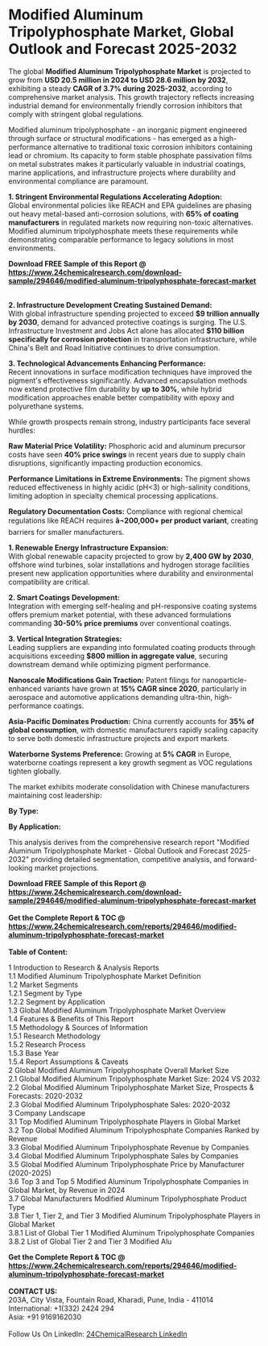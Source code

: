 <h1>Modified Aluminum Tripolyphosphate Market, Global Outlook and Forecast 2025-2032</h1><p>The global <strong>Modified Aluminum Tripolyphosphate Market</strong> is projected to grow from <strong>USD 20.5 million in 2024 to USD 28.6 million by 2032</strong>, exhibiting a steady <strong>CAGR of 3.7% during 2025-2032</strong>, according to comprehensive market analysis. This growth trajectory reflects increasing industrial demand for environmentally friendly corrosion inhibitors that comply with stringent global regulations.</p><p>Modified aluminum tripolyphosphate - an inorganic pigment engineered through surface or structural modifications - has emerged as a high-performance alternative to traditional toxic corrosion inhibitors containing lead or chromium. Its capacity to form stable phosphate passivation films on metal substrates makes it particularly valuable in industrial coatings, marine applications, and infrastructure projects where durability and environmental compliance are paramount.</p><p><strong>1. Stringent Environmental Regulations Accelerating Adoption:</strong><br>
Global environmental policies like REACH and EPA guidelines are phasing out heavy metal-based anti-corrosion solutions, with <strong>65% of coating manufacturers</strong> in regulated markets now requiring non-toxic alternatives. Modified aluminum tripolyphosphate meets these requirements while demonstrating comparable performance to legacy solutions in most environments.</p><div><b>Download FREE Sample of this Report @ 
            <a href="https://www.24chemicalresearch.com/download-sample/294646/modified-aluminum-tripolyphosphate-forecast-market">
            https://www.24chemicalresearch.com/download-sample/294646/modified-aluminum-tripolyphosphate-forecast-market</a></b></div><br><p><strong>2. Infrastructure Development Creating Sustained Demand:</strong><br>
With global infrastructure spending projected to exceed <strong>$9 trillion annually by 2030</strong>, demand for advanced protective coatings is surging. The U.S. Infrastructure Investment and Jobs Act alone has allocated <strong>$110 billion specifically for corrosion protection</strong> in transportation infrastructure, while China's Belt and Road Initiative continues to drive consumption.</p><p><strong>3. Technological Advancements Enhancing Performance:</strong><br>
Recent innovations in surface modification techniques have improved the pigment's effectiveness significantly. Advanced encapsulation methods now extend protective film durability by <strong>up to 30%</strong>, while hybrid modification approaches enable better compatibility with epoxy and polyurethane systems.</p><p>While growth prospects remain strong, industry participants face several hurdles:</p><p><strong>Raw Material Price Volatility:</strong> Phosphoric acid and aluminum precursor costs have seen <strong>40% price swings</strong> in recent years due to supply chain disruptions, significantly impacting production economics.</p><p><strong>Performance Limitations in Extreme Environments:</strong> The pigment shows reduced effectiveness in highly acidic (pH&lt;3) or high-salinity conditions, limiting adoption in specialty chemical processing applications.</p><p><strong>Regulatory Documentation Costs:</strong> Compliance with regional chemical regulations like REACH requires <strong>â¬200,000+ per product variant</strong>, creating barriers for smaller manufacturers.</p><p><strong>1. Renewable Energy Infrastructure Expansion:</strong><br>
With global renewable capacity projected to grow by <strong>2,400 GW by 2030</strong>, offshore wind turbines, solar installations and hydrogen storage facilities present new application opportunities where durability and environmental compatibility are critical.</p><p><strong>2. Smart Coatings Development:</strong><br>
Integration with emerging self-healing and pH-responsive coating systems offers premium market potential, with these advanced formulations commanding <strong>30-50% price premiums</strong> over conventional coatings.</p><p><strong>3. Vertical Integration Strategies:</strong><br>
Leading suppliers are expanding into formulated coating products through acquisitions exceeding <strong>$800 million in aggregate value</strong>, securing downstream demand while optimizing pigment performance.</p><p><strong>Nanoscale Modifications Gain Traction:</strong> Patent filings for nanoparticle-enhanced variants have grown at <strong>15% CAGR since 2020</strong>, particularly in aerospace and automotive applications demanding ultra-thin, high-performance coatings.</p><p><strong>Asia-Pacific Dominates Production:</strong> China currently accounts for <strong>35% of global consumption</strong>, with domestic manufacturers rapidly scaling capacity to serve both domestic infrastructure projects and export markets.</p><p><strong>Waterborne Systems Preference:</strong> Growing at <strong>5% CAGR</strong> in Europe, waterborne coatings represent a key growth segment as VOC regulations tighten globally.</p><p>The market exhibits moderate consolidation with Chinese manufacturers maintaining cost leadership:</p><p><strong>By Type:</strong></p><p><strong>By Application:</strong></p><p>This analysis derives from the comprehensive research report "Modified Aluminum Tripolyphosphate Market - Global Outlook and Forecast 2025-2032" providing detailed segmentation, competitive analysis, and forward-looking market projections.</p><div><b>Download FREE Sample of this Report @ 
            <a href="https://www.24chemicalresearch.com/download-sample/294646/modified-aluminum-tripolyphosphate-forecast-market">
            https://www.24chemicalresearch.com/download-sample/294646/modified-aluminum-tripolyphosphate-forecast-market</a></b></div><br><div><b>Get the Complete Report & TOC @ 
            <a href="https://www.24chemicalresearch.com/reports/294646/modified-aluminum-tripolyphosphate-forecast-market">
            https://www.24chemicalresearch.com/reports/294646/modified-aluminum-tripolyphosphate-forecast-market</a></b></div><br>
            <b>Table of Content:</b><p>1 Introduction to Research & Analysis Reports<br />
 1.1 Modified Aluminum Tripolyphosphate Market Definition<br />
 1.2 Market Segments<br />
 1.2.1 Segment by Type<br />
 1.2.2 Segment by Application<br />
 1.3 Global Modified Aluminum Tripolyphosphate Market Overview<br />
 1.4 Features & Benefits of This Report<br />
 1.5 Methodology & Sources of Information<br />
 1.5.1 Research Methodology<br />
 1.5.2 Research Process<br />
 1.5.3 Base Year<br />
 1.5.4 Report Assumptions & Caveats<br />
2 Global Modified Aluminum Tripolyphosphate Overall Market Size<br />
 2.1 Global Modified Aluminum Tripolyphosphate Market Size: 2024 VS 2032<br />
 2.2 Global Modified Aluminum Tripolyphosphate Market Size, Prospects & Forecasts: 2020-2032<br />
 2.3 Global Modified Aluminum Tripolyphosphate Sales: 2020-2032<br />
3 Company Landscape<br />
 3.1 Top Modified Aluminum Tripolyphosphate Players in Global Market<br />
 3.2 Top Global Modified Aluminum Tripolyphosphate Companies Ranked by Revenue<br />
 3.3 Global Modified Aluminum Tripolyphosphate Revenue by Companies<br />
 3.4 Global Modified Aluminum Tripolyphosphate Sales by Companies<br />
 3.5 Global Modified Aluminum Tripolyphosphate Price by Manufacturer (2020-2025)<br />
 3.6 Top 3 and Top 5 Modified Aluminum Tripolyphosphate Companies in Global Market, by Revenue in 2024<br />
 3.7 Global Manufacturers Modified Aluminum Tripolyphosphate Product Type<br />
 3.8 Tier 1, Tier 2, and Tier 3 Modified Aluminum Tripolyphosphate Players in Global Market<br />
 3.8.1 List of Global Tier 1 Modified Aluminum Tripolyphosphate Companies<br />
 3.8.2 List of Global Tier 2 and Tier 3 Modified Alu</p><div><b>Get the Complete Report & TOC @ 
            <a href="https://www.24chemicalresearch.com/reports/294646/modified-aluminum-tripolyphosphate-forecast-market">
            https://www.24chemicalresearch.com/reports/294646/modified-aluminum-tripolyphosphate-forecast-market</a></b></div><br><b>CONTACT US:</b><br>
            203A, City Vista, Fountain Road, Kharadi, Pune, India - 411014<br>
            International: +1(332) 2424 294<br>
            Asia: +91 9169162030 <br><br>
            Follow Us On LinkedIn: <a href="https://www.linkedin.com/company/24chemicalresearch/">24ChemicalResearch LinkedIn</a>